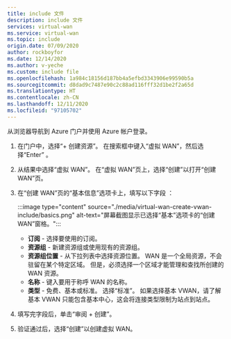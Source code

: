 ```yaml
---
title: include 文件
description: include 文件
services: virtual-wan
ms.service: virtual-wan
ms.topic: include
origin.date: 07/09/2020
author: rockboyfor
ms.date: 12/14/2020
ms.author: v-yeche
ms.custom: include file
ms.openlocfilehash: 1a984c18156d187bb4a5efbd3343906e99590b5a
ms.sourcegitcommit: d8dad9c7487e90c2c88ad116fff32d1be2f2a65d
ms.translationtype: HT
ms.contentlocale: zh-CN
ms.lasthandoff: 12/11/2020
ms.locfileid: "97105702"
---
```

<!--Verified successfully-->
从浏览器导航到 Azure 门户并使用 Azure 帐户登录。

1. 在门户中，选择“+ 创建资源”。 在搜索框中键入“虚拟 WAN”，然后选择“Enter” 。
1. 从结果中选择“虚拟 WAN”。 在“虚拟 WAN”页上，选择“创建”以打开“创建 WAN”页。
1. 在“创建 WAN”页的“基本信息”选项卡上，填写以下字段 ：

   :::image type="content" source="./media/virtual-wan-create-vwan-include/basics.png" alt-text="屏幕截图显示已选择“基本”选项卡的“创建 WAN”窗格。":::

    * **订阅** - 选择要使用的订阅。
    * **资源组** - 新建资源组或使用现有的资源组。
    * **资源组位置** - 从下拉列表中选择资源位置。 WAN 是一个全局资源，不会驻留在某个特定区域。 但是，必须选择一个区域才能管理和查找所创建的 WAN 资源。
    * **名称** - 键入要用于称呼 WAN 的名称。
    * **类型** - 免费、基本或标准。 选择“标准”。 如果选择基本 VWAN，请了解基本 VWAN 只能包含基本中心，这会将连接类型限制为站点到站点。
1. 填写完字段后，单击“审阅 + 创建”。
1. 验证通过后，选择“创建”以创建虚拟 WAN。

<!-- Update_Description: update meta properties, wording update, update link -->